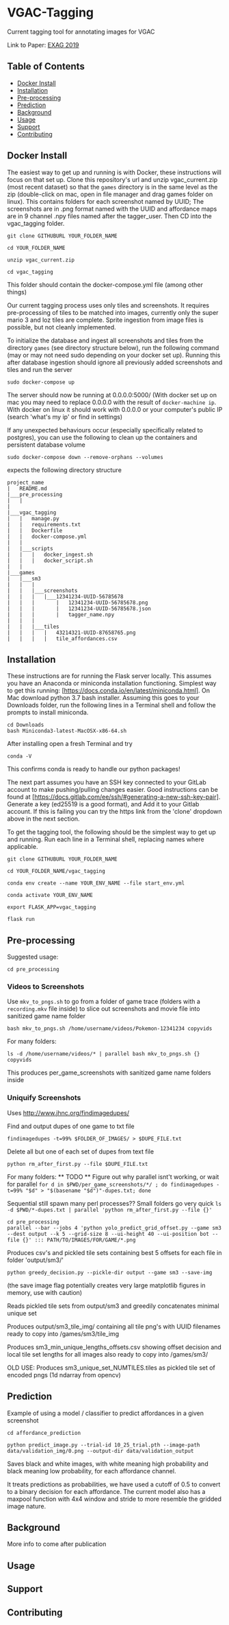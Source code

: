 # VGAC-Tagging

Current tagging tool for annotating images for VGAC

Link to Paper: [EXAG 2019](http://www.exag.org/papers/EXAG_2019_paper_13.pdf)

## Table of Contents

- [Docker Install](#docker)
- [Installation](#installation)
- [Pre-processing](#pre-processing)
- [Prediction](#prediction)
- [Background](#background)
- [Usage](#usage)
- [Support](#support)
- [Contributing](#contributing)


## Docker Install
The easiest way to get up and running is with Docker, these instructions will focus on that set up. Clone this repository's url and unzip vgac_current.zip (most recent dataset) so that the `games` directory is in the same level as the zip (double-click on mac, open in file manager and drag games folder on linux). This contains folders for each screenshot named by UUID; The screenshots are in .png format named with the UUID and affordance maps are in 9 channel .npy files named after the tagger_user. Then CD into the vgac_tagging folder.

```
git clone GITHUBURL YOUR_FOLDER_NAME

cd YOUR_FOLDER_NAME

unzip vgac_current.zip

cd vgac_tagging
```

This folder should contain the docker-compose.yml file (among other things)

Our current tagging process uses only tiles and screenshots. It requires pre-processing of tiles to be matched into images, currently only the super mario 3 and loz tiles are complete. Sprite ingestion from image files is possible, but not cleanly implemented.

To initialize the database and ingest all screenshots and tiles from the directory `games` (see directory structure below), run the following command (may or may not need sudo depending on your docker set up). Running this after database ingestion should ignore all previously added screenshots and tiles and run the server

```
sudo docker-compose up
```

The server should now be running at 0.0.0.0:5000/ (With docker set up on mac you may need to replace 0.0.0.0 with the result of `docker-machine ip`. With docker on linux it should work with 0.0.0.0 or your computer's public IP (search 'what's my ip' or find in settings)

If any unexpected behaviours occur (especially specifically related to postgres), you can use the following to clean up the containers and persistent database volume
```
sudo docker-compose down --remove-orphans --volumes
```

expects the following directory structure
```
project_name
|   README.md
|___pre_processing
|   |
|
|___vgac_tagging
|   |   manage.py
|   |   requirements.txt
|   |   Dockerfile
|   |   docker-compose.yml
|   |
|   |___scripts   
|   |   |   docker_ingest.sh
|   |   |   docker_script.sh
|   |
|___games
|   |___sm3
|   |   |
|   |   |___screenshots
|   |   |   |___12341234-UUID-56785678
|   |   |       |   12341234-UUID-56785678.png
|   |   |       |   12341234-UUID-56785678.json
|   |   |       |   tagger_name.npy
|   |   |
|   |   |___tiles
|   |   |   |   43214321-UUID-87658765.png
|   |   |   |   tile_affordances.csv

```

## Installation
These instructions are for running the Flask server locally.
This assumes you have an Anaconda or miniconda installation functioning. Simplest way to get this running: [https://docs.conda.io/en/latest/miniconda.html]. On Mac download python 3.7 bash installer. Assuming this goes to your Downloads folder, run the following lines in a Terminal shell and follow the prompts to install miniconda.

```
cd Downloads
bash Miniconda3-latest-MacOSX-x86-64.sh
```
After installing open a fresh Terminal and try
```
conda -V
```
This confirms conda is ready to handle our python packages!

The next part assumes you have an SSH key connected to your GitLab account to make pushing/pulling changes easier. Good instructions can be found at [https://docs.gitlab.com/ee/ssh/#generating-a-new-ssh-key-pair]. Generate a key (ed25519 is a good format), and Add it to your Gitlab account. If this is failing you can try the https link from the 'clone' dropdown above in the next section.


To get the tagging tool, the following should be the simplest way to get up and running. Run each line in a Terminal shell, replacing names where applicable.
```
git clone GITHUBURL YOUR_FOLDER_NAME

cd YOUR_FOLDER_NAME/vgac_tagging

conda env create --name YOUR_ENV_NAME --file start_env.yml

conda activate YOUR_ENV_NAME

export FLASK_APP=vgac_tagging

flask run
```


## Pre-processing
Suggested usage:

`cd pre_processing`

### Videos to Screenshots
Use `mkv_to_pngs.sh` to go from a folder of game trace (folders with a `recording.mkv` file inside) to slice out screenshots and movie file into sanitized game name folder

```
bash mkv_to_pngs.sh /home/username/videos/Pokemon-12341234 copyvids
```
For many folders:
```
ls -d /home/username/videos/* | parallel bash mkv_to_pngs.sh {} copyvids
```

This produces per_game_screenshots with sanitized game name folders inside

### Uniquify Screenshots
Uses http://www.jhnc.org/findimagedupes/

Find and output dupes of one game to txt file

`findimagedupes -t=99% $FOLDER_OF_IMAGES/ > $DUPE_FILE.txt`

Delete all but one of each set of dupes from text file

`python rm_after_first.py --file $DUPE_FILE.txt`

For many folders:
** TODO ** Figure out why parallel isnt't working, or wait for parallel
`for d in $PWD/per_game_screenshots/*/ ; do findimagedupes -t=99% "$d" > "$(basename "$d")"-dupes.txt; done`

Sequential still spawn many perl processes?? Small folders go very quick
`ls -d $PWD/*-dupes.txt | parallel 'python rm_after_first.py --file {}'`

```
cd pre_processing
parallel --bar --jobs 4 'python yolo_predict_grid_offset.py --game sm3 --dest output --k 5 --grid-size 8 --ui-height 40 --ui-position bot --file {}' ::: PATH/TO/IMAGES/FOR/GAME/*.png
```
Produces csv's and pickled tile sets containing best 5 offsets for each file in folder 'output/sm3/'

```
python greedy_decision.py --pickle-dir output --game sm3 --save-img
```
(the save image flag potentially creates very large matplotlib figures in memory, use with caution)


Reads pickled tile sets from output/sm3 and greedily concatenates minimal unique set

Produces output/sm3_tile_img/ containing all tile png's with UUID filenames ready to copy into /games/sm3/tile_img

Produces sm3_min_unique_lengths_offsets.csv showing offset decision and local tile set lengths for all images also ready to copy into /games/sm3/


OLD USE: Produces sm3_unique_set_NUMTILES.tiles as pickled tile set of encoded pngs (1d ndarray from opencv)


## Prediction

Example of using a model / classifier to predict affordances in a given screenshot
```
cd affordance_prediction

python predict_image.py --trial-id 10_25_trial.pth --image-path data/validation_img/0.png --output-dir data/validation_output
```

Saves black and white images, with white meaning high probability and black meaning low probability, for each affordance channel.

It treats predictions as probabilities, we have used a cutoff of 0.5 to convert to a binary decision for each affordance. The current model also has a maxpool function with 4x4 window and stride to more resemble the gridded image nature.

## Background

More info to come after publication

## Usage



## Support

## Contributing
